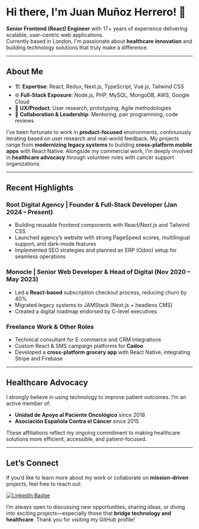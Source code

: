 # Hi there, I'm Juan Muñoz Herrero! 👋

**Senior Frontend (React) Engineer** with 17+ years of experience delivering scalable, user-centric web applications.  
Currently based in London, I'm passionate about **healthcare innovation** and building technology solutions that truly make a difference.

---

## About Me

- 🏗 **Expertise**: React, Redux, Next.js, TypeScript, Vue.js, Tailwind CSS
- 🌐 **Full-Stack Exposure**: Node.js, PHP, MySQL, MongoDB, AWS, Google Cloud
- 🎨 **UX/Product**: User research, prototyping, Agile methodologies
- 👥 **Collaboration & Leadership**: Mentoring, pair programming, code reviews

I’ve been fortunate to work in **product-focused** environments, continuously iterating based on user research and real-world feedback. My projects range from **modernizing legacy systems** to building **cross-platform mobile apps** with React Native. Alongside my commercial work, I’m deeply involved in **healthcare advocacy** through volunteer roles with cancer support organizations.

---

## Recent Highlights

### Root Digital Agency | Founder & Full-Stack Developer (Jan 2024 – Present)
- Building reusable frontend components with React/Next.js and Tailwind CSS
- Launched agency’s website with strong PageSpeed scores, multilingual support, and dark-mode features
- Implemented SEO strategies and planned an ERP (Odoo) setup for seamless operations

### Monocle | Senior Web Developer & Head of Digital (Nov 2020 – May 2023)
- Led a **React-based** subscription checkout process, reducing churn by 40%
- Migrated legacy systems to JAMStack (Next.js + headless CMS)
- Created a digital roadmap endorsed by C-level executives

### Freelance Work & Other Roles
- Technical consultant for E-commerce and CRM integrations
- Custom React & SMS campaign platforms for **Cadoo**
- Developed a **cross-platform grocery app** with React Native, integrating Stripe and Firebase

---

## Healthcare Advocacy
I strongly believe in using technology to improve patient outcomes. I’m an active member of:
- **Unidad de Apoyo al Paciente Oncológico** since 2018  
- **Asociación Española Contra el Cáncer** since 2015  

These affiliations reflect my ongoing commitment to making healthcare solutions more efficient, accessible, and patient-focused.

---

## Let’s Connect

If you’d like to learn more about my work or collaborate on **mission-driven** projects, feel free to reach out:

[![LinkedIn Badge](https://img.shields.io/badge/-LinkedIn-blue?style=flat-square&logo=Linkedin&logoColor=white&link=https://www.linkedin.com/in/juanmunozherrero/)](https://www.linkedin.com/in/juanmunozherrero/)

I’m always open to discussing new opportunities, sharing ideas, or diving into exciting projects—especially those that **bridge technology and healthcare**. Thank you for visiting my GitHub profile!
